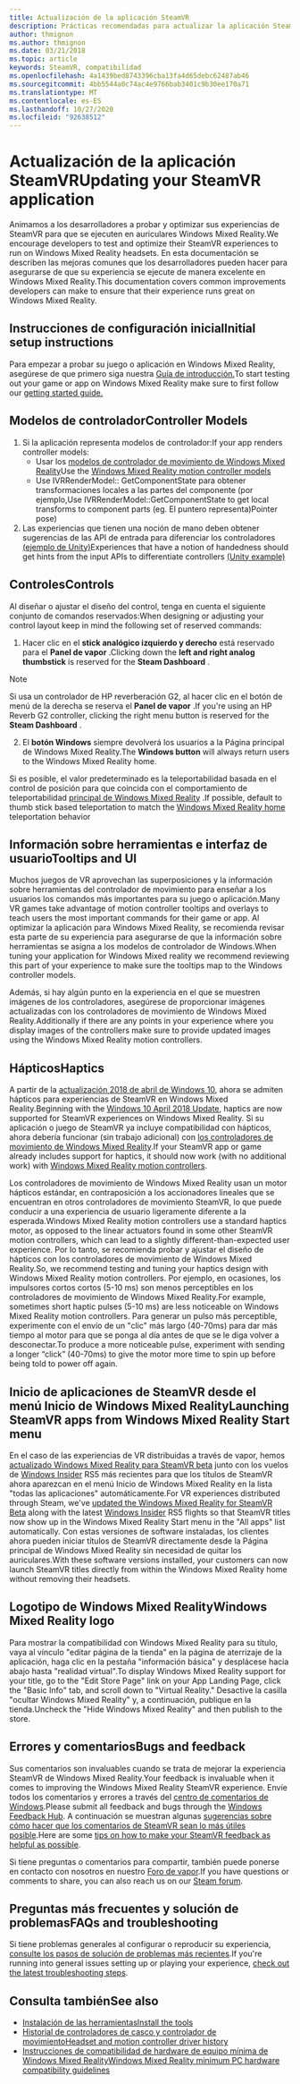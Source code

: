 ```yaml
---
title: Actualización de la aplicación SteamVR
description: Prácticas recomendadas para actualizar la aplicación SteamVR con el fin de maximizar la compatibilidad con auriculares de realidad mixta de Windows.
author: thmignon
ms.author: thmignon
ms.date: 03/21/2018
ms.topic: article
keywords: SteamVR, compatibilidad
ms.openlocfilehash: 4a1439bed8743396cba13fa4d65debc62487ab46
ms.sourcegitcommit: 4bb5544a0c74ac4e9766bab3401c9b30ee170a71
ms.translationtype: MT
ms.contentlocale: es-ES
ms.lasthandoff: 10/27/2020
ms.locfileid: "92638512"
---
```

# <a name="updating-your-steamvr-application"></a><span data-ttu-id="8f8ab-104">Actualización de la aplicación SteamVR</span><span class="sxs-lookup"><span data-stu-id="8f8ab-104">Updating your SteamVR application</span></span>
<span data-ttu-id="8f8ab-105">Animamos a los desarrolladores a probar y optimizar sus experiencias de SteamVR para que se ejecuten en auriculares Windows Mixed Reality.</span><span class="sxs-lookup"><span data-stu-id="8f8ab-105">We encourage developers to test and optimize their SteamVR experiences to run on Windows Mixed Reality headsets.</span></span> <span data-ttu-id="8f8ab-106">En esta documentación se describen las mejoras comunes que los desarrolladores pueden hacer para asegurarse de que su experiencia se ejecute de manera excelente en Windows Mixed Reality.</span><span class="sxs-lookup"><span data-stu-id="8f8ab-106">This documentation covers common improvements developers can make to ensure that their experience runs great on Windows Mixed Reality.</span></span>

## <a name="initial-setup-instructions"></a><span data-ttu-id="8f8ab-107">Instrucciones de configuración inicial</span><span class="sxs-lookup"><span data-stu-id="8f8ab-107">Initial setup instructions</span></span>

<span data-ttu-id="8f8ab-108">Para empezar a probar su juego o aplicación en Windows Mixed Reality, asegúrese de que primero siga nuestra [Guía de introducción.](https://aka.ms/WindowsMixedRealitySteamVR)</span><span class="sxs-lookup"><span data-stu-id="8f8ab-108">To start testing out your game or app on Windows Mixed Reality make sure to first follow our [getting started guide.](https://aka.ms/WindowsMixedRealitySteamVR)</span></span>

## <a name="controller-models"></a><span data-ttu-id="8f8ab-109">Modelos de controlador</span><span class="sxs-lookup"><span data-stu-id="8f8ab-109">Controller Models</span></span>
1. <span data-ttu-id="8f8ab-110">Si la aplicación representa modelos de controlador:</span><span class="sxs-lookup"><span data-stu-id="8f8ab-110">If your app renders controller models:</span></span>
    * <span data-ttu-id="8f8ab-111">Usar los [modelos de controlador de movimiento de Windows Mixed Reality](../../design/motion-controllers.md#rendering-the-motion-controller-model)</span><span class="sxs-lookup"><span data-stu-id="8f8ab-111">Use the [Windows Mixed Reality motion controller models](../../design/motion-controllers.md#rendering-the-motion-controller-model)</span></span>
    * <span data-ttu-id="8f8ab-112">Use IVRRenderModel:: GetComponentState para obtener transformaciones locales a las partes del componente (por ejemplo,</span><span class="sxs-lookup"><span data-stu-id="8f8ab-112">Use IVRRenderModel::GetComponentState to get local transforms to component parts (eg.</span></span> <span data-ttu-id="8f8ab-113">El puntero representa)</span><span class="sxs-lookup"><span data-stu-id="8f8ab-113">Pointer pose)</span></span>
2. <span data-ttu-id="8f8ab-114">Las experiencias que tienen una noción de mano deben obtener sugerencias de las API de entrada para diferenciar los controladores [(ejemplo de Unity)](../unity/gestures-and-motion-controllers-in-unity.md#unity-buttonaxis-mapping-table)</span><span class="sxs-lookup"><span data-stu-id="8f8ab-114">Experiences that have a notion of handedness should get hints from the input APIs to differentiate controllers [(Unity example)](../unity/gestures-and-motion-controllers-in-unity.md#unity-buttonaxis-mapping-table)</span></span>

## <a name="controls"></a><span data-ttu-id="8f8ab-115">Controles</span><span class="sxs-lookup"><span data-stu-id="8f8ab-115">Controls</span></span>

<span data-ttu-id="8f8ab-116">Al diseñar o ajustar el diseño del control, tenga en cuenta el siguiente conjunto de comandos reservados:</span><span class="sxs-lookup"><span data-stu-id="8f8ab-116">When designing or adjusting your control layout keep in mind the following set of reserved commands:</span></span>
1. <span data-ttu-id="8f8ab-117">Hacer clic en el **stick analógico izquierdo y derecho** está reservado para el **Panel de vapor** .</span><span class="sxs-lookup"><span data-stu-id="8f8ab-117">Clicking down the **left and right analog thumbstick** is reserved for the **Steam Dashboard** .</span></span>

> [!NOTE]
> <span data-ttu-id="8f8ab-118">Si usa un controlador de HP reverberación G2, al hacer clic en el botón de menú de la derecha se reserva el **Panel de vapor** .</span><span class="sxs-lookup"><span data-stu-id="8f8ab-118">If you're using an HP Reverb G2 controller, clicking the right menu button is reserved for the **Steam Dashboard** .</span></span>

2. <span data-ttu-id="8f8ab-119">El **botón Windows** siempre devolverá los usuarios a la Página principal de Windows Mixed Reality.</span><span class="sxs-lookup"><span data-stu-id="8f8ab-119">The **Windows button** will always return users to the Windows Mixed Reality home.</span></span>

<span data-ttu-id="8f8ab-120">Si es posible, el valor predeterminado es la teleportabilidad basada en el control de posición para que coincida con el comportamiento de teleportabilidad [principal de Windows Mixed Reality](../../discover/navigating-the-windows-mixed-reality-home.md#getting-around-your-home) .</span><span class="sxs-lookup"><span data-stu-id="8f8ab-120">If possible, default to thumb stick based teleportation to match the [Windows Mixed Reality home](../../discover/navigating-the-windows-mixed-reality-home.md#getting-around-your-home) teleportation behavior</span></span>

## <a name="tooltips-and-ui"></a><span data-ttu-id="8f8ab-121">Información sobre herramientas e interfaz de usuario</span><span class="sxs-lookup"><span data-stu-id="8f8ab-121">Tooltips and UI</span></span>

<span data-ttu-id="8f8ab-122">Muchos juegos de VR aprovechan las superposiciones y la información sobre herramientas del controlador de movimiento para enseñar a los usuarios los comandos más importantes para su juego o aplicación.</span><span class="sxs-lookup"><span data-stu-id="8f8ab-122">Many VR games take advantage of motion controller tooltips and overlays to teach users the most important commands for their game or app.</span></span> <span data-ttu-id="8f8ab-123">Al optimizar la aplicación para Windows Mixed Reality, se recomienda revisar esta parte de su experiencia para asegurarse de que la información sobre herramientas se asigna a los modelos de controlador de Windows.</span><span class="sxs-lookup"><span data-stu-id="8f8ab-123">When tuning your application for Windows Mixed reality we recommend reviewing this part of your experience to make sure the tooltips map to the Windows controller models.</span></span>

<span data-ttu-id="8f8ab-124">Además, si hay algún punto en la experiencia en el que se muestren imágenes de los controladores, asegúrese de proporcionar imágenes actualizadas con los controladores de movimiento de Windows Mixed Reality.</span><span class="sxs-lookup"><span data-stu-id="8f8ab-124">Additionally if there are any points in your experience where you display images of the controllers make sure to provide updated images using the Windows Mixed Reality motion controllers.</span></span>

## <a name="haptics"></a><span data-ttu-id="8f8ab-125">Hápticos</span><span class="sxs-lookup"><span data-stu-id="8f8ab-125">Haptics</span></span>

<span data-ttu-id="8f8ab-126">A partir de la [actualización 2018 de abril de Windows 10](https://docs.microsoft.com/windows/mixed-reality/enthusiast-guide/release-notes-april-2018), ahora se admiten hápticos para experiencias de SteamVR en Windows Mixed Reality.</span><span class="sxs-lookup"><span data-stu-id="8f8ab-126">Beginning with the [Windows 10 April 2018 Update](https://docs.microsoft.com/windows/mixed-reality/enthusiast-guide/release-notes-april-2018), haptics are now supported for SteamVR experiences on Windows Mixed Reality.</span></span> <span data-ttu-id="8f8ab-127">Si su aplicación o juego de SteamVR ya incluye compatibilidad con hápticos, ahora debería funcionar (sin trabajo adicional) con [los controladores de movimiento de Windows Mixed Reality](../../design/motion-controllers.md).</span><span class="sxs-lookup"><span data-stu-id="8f8ab-127">If your SteamVR app or game already includes support for haptics, it should now work (with no additional work) with [Windows Mixed Reality motion controllers](../../design/motion-controllers.md).</span></span>

<span data-ttu-id="8f8ab-128">Los controladores de movimiento de Windows Mixed Reality usan un motor hápticos estándar, en contraposición a los accionadores lineales que se encuentran en otros controladores de movimiento SteamVR, lo que puede conducir a una experiencia de usuario ligeramente diferente a la esperada.</span><span class="sxs-lookup"><span data-stu-id="8f8ab-128">Windows Mixed Reality motion controllers use a standard haptics motor, as opposed to the linear actuators found in some other SteamVR motion controllers, which can lead to a slightly different-than-expected user experience.</span></span> <span data-ttu-id="8f8ab-129">Por lo tanto, se recomienda probar y ajustar el diseño de hápticos con los controladores de movimiento de Windows Mixed Reality.</span><span class="sxs-lookup"><span data-stu-id="8f8ab-129">So, we recommend testing and tuning your haptics design with Windows Mixed Reality motion controllers.</span></span> <span data-ttu-id="8f8ab-130">Por ejemplo, en ocasiones, los impulsores cortos cortos (5-10 ms) son menos perceptibles en los controladores de movimiento de Windows Mixed Reality.</span><span class="sxs-lookup"><span data-stu-id="8f8ab-130">For example, sometimes short haptic pulses (5-10 ms) are less noticeable on Windows Mixed Reality motion controllers.</span></span> <span data-ttu-id="8f8ab-131">Para generar un pulso más perceptible, experimente con el envío de un "clic" más largo (40-70ms) para dar más tiempo al motor para que se ponga al día antes de que se le diga volver a desconectar.</span><span class="sxs-lookup"><span data-stu-id="8f8ab-131">To produce a more noticeable pulse, experiment with sending a longer “click” (40-70ms) to give the motor more time to spin up before being told to power off again.</span></span>

## <a name="launching-steamvr-apps-from-windows-mixed-reality-start-menu"></a><span data-ttu-id="8f8ab-132">Inicio de aplicaciones de SteamVR desde el menú Inicio de Windows Mixed Reality</span><span class="sxs-lookup"><span data-stu-id="8f8ab-132">Launching SteamVR apps from Windows Mixed Reality Start menu</span></span>

<span data-ttu-id="8f8ab-133">En el caso de las experiencias de VR distribuidas a través de vapor, hemos [actualizado Windows Mixed Reality para SteamVR beta](https://steamcommunity.com/games/719950/announcements/detail/1687045485866139800) junto con los vuelos de [Windows Insider](https://insider.windows.com) RS5 más recientes para que los títulos de SteamVR ahora aparezcan en el menú Inicio de Windows Mixed Reality en la lista "todas las aplicaciones" automáticamente.</span><span class="sxs-lookup"><span data-stu-id="8f8ab-133">For VR experiences distributed through Steam, we've [updated the Windows Mixed Reality for SteamVR Beta](https://steamcommunity.com/games/719950/announcements/detail/1687045485866139800) along with the latest [Windows Insider](https://insider.windows.com) RS5 flights so that SteamVR titles now show up in the Windows Mixed Reality Start menu in the "All apps" list automatically.</span></span> <span data-ttu-id="8f8ab-134">Con estas versiones de software instaladas, los clientes ahora pueden iniciar títulos de SteamVR directamente desde la Página principal de Windows Mixed Reality sin necesidad de quitar los auriculares.</span><span class="sxs-lookup"><span data-stu-id="8f8ab-134">With these software versions installed, your customers can now launch SteamVR titles directly from within the Windows Mixed Reality home without removing their headsets.</span></span>

## <a name="windows-mixed-reality-logo"></a><span data-ttu-id="8f8ab-135">Logotipo de Windows Mixed Reality</span><span class="sxs-lookup"><span data-stu-id="8f8ab-135">Windows Mixed Reality logo</span></span>

<span data-ttu-id="8f8ab-136">Para mostrar la compatibilidad con Windows Mixed Reality para su título, vaya al vínculo "editar página de la tienda" en la página de aterrizaje de la aplicación, haga clic en la pestaña "información básica" y desplácese hacia abajo hasta "realidad virtual".</span><span class="sxs-lookup"><span data-stu-id="8f8ab-136">To display Windows Mixed Reality support for your title, go to the "Edit Store Page" link on your App Landing Page, click the "Basic Info" tab, and scroll down to "Virtual Reality."</span></span> <span data-ttu-id="8f8ab-137">Desactive la casilla "ocultar Windows Mixed Reality" y, a continuación, publique en la tienda.</span><span class="sxs-lookup"><span data-stu-id="8f8ab-137">Uncheck the "Hide Windows Mixed Reality" and then publish to the store.</span></span>

## <a name="bugs-and-feedback"></a><span data-ttu-id="8f8ab-138">Errores y comentarios</span><span class="sxs-lookup"><span data-stu-id="8f8ab-138">Bugs and feedback</span></span>

<span data-ttu-id="8f8ab-139">Sus comentarios son invaluables cuando se trata de mejorar la experiencia SteamVR de Windows Mixed Reality.</span><span class="sxs-lookup"><span data-stu-id="8f8ab-139">Your feedback is invaluable when it comes to improving the Windows Mixed Reality SteamVR experience.</span></span> <span data-ttu-id="8f8ab-140">Envíe todos los comentarios y errores a través del [centro de comentarios de Windows](https://docs.microsoft.com/windows/mixed-reality/enthusiast-guide/filing-feedback).</span><span class="sxs-lookup"><span data-stu-id="8f8ab-140">Please submit all feedback and bugs through the [Windows Feedback Hub](https://docs.microsoft.com/windows/mixed-reality/enthusiast-guide/filing-feedback).</span></span> <span data-ttu-id="8f8ab-141">A continuación se muestran algunas [sugerencias sobre cómo hacer que los comentarios de SteamVR sean lo más útiles posible](https://docs.microsoft.com/windows/mixed-reality/enthusiast-guide/using-steamvr-with-windows-mixed-reality#sharing-feedback-on-steamvr).</span><span class="sxs-lookup"><span data-stu-id="8f8ab-141">Here are some [tips on how to make your SteamVR feedback as helpful as possible](https://docs.microsoft.com/windows/mixed-reality/enthusiast-guide/using-steamvr-with-windows-mixed-reality#sharing-feedback-on-steamvr).</span></span>

<span data-ttu-id="8f8ab-142">Si tiene preguntas o comentarios para compartir, también puede ponerse en contacto con nosotros en nuestro [Foro de vapor](https://steamcommunity.com/app/719950/discussions/).</span><span class="sxs-lookup"><span data-stu-id="8f8ab-142">If you have questions or comments to share, you can also reach us on our [Steam forum](https://steamcommunity.com/app/719950/discussions/).</span></span>

## <a name="faqs-and-troubleshooting"></a><span data-ttu-id="8f8ab-143">Preguntas más frecuentes y solución de problemas</span><span class="sxs-lookup"><span data-stu-id="8f8ab-143">FAQs and troubleshooting</span></span>

<span data-ttu-id="8f8ab-144">Si tiene problemas generales al configurar o reproducir su experiencia, [consulte los pasos de solución de problemas más recientes](https://docs.microsoft.com/windows/mixed-reality/enthusiast-guide/troubleshooting-windows-mixed-reality#steamvr).</span><span class="sxs-lookup"><span data-stu-id="8f8ab-144">If you're running into general issues setting up or playing your experience, [check out the latest troubleshooting steps](https://docs.microsoft.com/windows/mixed-reality/enthusiast-guide/troubleshooting-windows-mixed-reality#steamvr).</span></span>

## <a name="see-also"></a><span data-ttu-id="8f8ab-145">Consulta también</span><span class="sxs-lookup"><span data-stu-id="8f8ab-145">See also</span></span>
* [<span data-ttu-id="8f8ab-146">Instalación de las herramientas</span><span class="sxs-lookup"><span data-stu-id="8f8ab-146">Install the tools</span></span>](../install-the-tools.md)
* [<span data-ttu-id="8f8ab-147">Historial de controladores de casco y controlador de movimiento</span><span class="sxs-lookup"><span data-stu-id="8f8ab-147">Headset and motion controller driver history</span></span>](https://docs.microsoft.com/windows/mixed-reality/enthusiast-guide/mixed-reality-software)
* [<span data-ttu-id="8f8ab-148">Instrucciones de compatibilidad de hardware de equipo mínima de Windows Mixed Reality</span><span class="sxs-lookup"><span data-stu-id="8f8ab-148">Windows Mixed Reality minimum PC hardware compatibility guidelines</span></span>](https://docs.microsoft.com/windows/mixed-reality/enthusiast-guide/windows-mixed-reality-minimum-pc-hardware-compatibility-guidelines)
